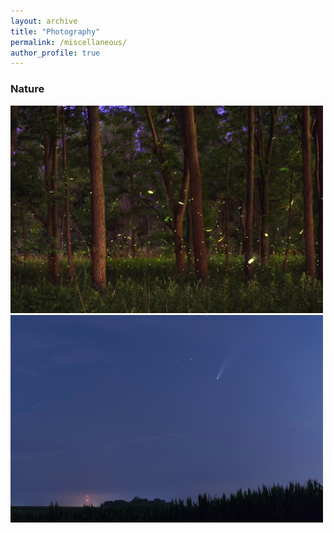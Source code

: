 ```yaml
---
layout: archive
title: "Photography"
permalink: /miscellaneous/
author_profile: true
---
```


### Nature
<img style="width:500px; height:auto" src="/images/misc-firefly.jpg"> <img style="width:500px; height:auto" src="/images/misc-comet.jpg">
